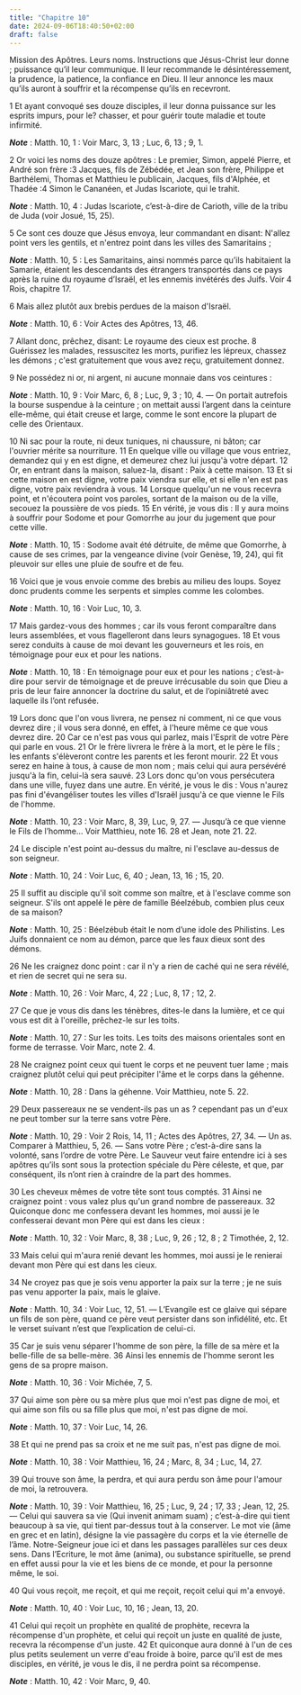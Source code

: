 ```yaml
---
title: "Chapitre 10"
date: 2024-09-06T18:40:50+02:00
draft: false
---
```



Mission des Apôtres.
Leurs noms.
Instructions que Jésus-Christ leur donne ; puissance qu’il leur communique.
Il leur recommande le désintéressement, la prudence, la patience, la confiance en Dieu.
Il leur annonce les maux qu’ils auront à souffrir et la récompense qu’ils en recevront.


1 Et ayant convoqué ses douze disciples, il leur donna puissance sur les esprits impurs, pour le? chasser, et pour guérir toute maladie et toute infirmité.

***Note*** :  Matth. 10, 1 : Voir Marc, 3, 13 ; Luc, 6, 13 ; 9, 1.

2 Or voici les noms des douze apôtres : Le premier, Simon, appelé Pierre, et André son frère :3 Jacques, fils de Zébédée, et Jean son frère, Philippe et Barthélemi, Thomas et Matthieu le publicain, Jacques, fils d'Alphée, et Thadée :4 Simon le Cananéen, et Judas Iscariote, qui le trahit.

***Note*** :  Matth. 10, 4 : Judas Iscariote, c’est-à-dire de Carioth, ville de la tribu de Juda (voir Josué, 15, 25).


5 Ce sont ces douze que Jésus envoya, leur commandant en disant: N'allez point vers les gentils, et n'entrez point dans les villes des Samaritains ;

***Note*** :  Matth. 10, 5 : Les Samaritains, ainsi nommés parce qu’ils habitaient la Samarie, étaient les descendants des étrangers transportés dans ce pays après la ruine du royaume d’Israël, et les ennemis invétérés des Juifs. Voir 4 Rois, chapitre 17.

6 Mais allez plutôt aux brebis perdues de la maison d'Israël.

***Note*** :  Matth. 10, 6 : Voir Actes des Apôtres, 13, 46.

7 Allant donc, prêchez, disant: Le royaume des cieux est proche. 8 Guérissez les malades, ressuscitez les morts, purifiez les lépreux, chassez les démons ; c'est gratuitement que vous avez reçu, gratuitement donnez.


9 Ne possédez ni or, ni argent, ni aucune monnaie dans vos ceintures :

***Note*** :  Matth. 10, 9 : Voir Marc, 6, 8 ; Luc, 9, 3 ; 10, 4. ― On portait autrefois la bourse suspendue à la ceinture ; on mettait aussi l’argent dans la ceinture elle-même, qui était creuse et large, comme le sont encore la plupart de celle des Orientaux.

10 Ni sac pour la route, ni deux tuniques, ni chaussure, ni bâton; car l'ouvrier mérite sa nourriture. 11 En quelque ville ou village que vous entriez, demandez qui y en est digne, et demeurez chez lui jusqu'à votre départ. 12 Or, en entrant dans la maison, saluez-la, disant : Paix à cette maison. 13 Et si cette maison en est digne, votre paix viendra sur elle, et si elle n'en est pas digne, votre paix reviendra à vous. 14 Lorsque quelqu'un ne vous recevra point, et n'écoutera point vos paroles, sortant de la maison ou de la ville, secouez la poussière de vos pieds. 15 En vérité, je vous dis : Il y aura moins à souffrir pour Sodome et pour Gomorrhe au jour du jugement que pour cette ville.

***Note*** :  Matth. 10, 15 : Sodome avait été détruite, de même que Gomorrhe, à cause de ses crimes, par la vengeance divine (voir Genèse, 19, 24), qui fit pleuvoir sur elles une pluie de soufre et de feu.


16 Voici que je vous envoie comme des brebis au milieu des loups. Soyez donc prudents comme les serpents et simples comme les colombes.

***Note*** :  Matth. 10, 16 : Voir Luc, 10, 3.

17 Mais gardez-vous des hommes ; car ils vous feront comparaître dans leurs assemblées, et vous flagelleront dans leurs synagogues. 18 Et vous serez conduits à cause de moi devant les gouverneurs et les rois, en témoignage pour eux et pour les nations.

***Note*** :  Matth. 10, 18 : En témoignage pour eux et pour les nations ; c’est-à-dire pour servir de témoignage et de preuve irrécusable du soin que Dieu a pris de leur faire annoncer la doctrine du salut, et de l’opiniâtreté avec laquelle ils l’ont refusée.

19 Lors donc que l'on vous livrera, ne pensez ni comment, ni ce que vous devrez dire ; il vous sera donné, en effet, à l'heure même ce que vous devrez dire. 20 Car ce n'est pas vous qui parlez, mais l'Esprit de votre Père qui parle en vous. 21 Or le frère livrera le frère à la mort, et le père le fils ; les enfants s'élèveront contre les parents et les feront mourir. 22 Et vous serez en haine à tous, à cause de mon nom ; mais celui qui aura persévéré jusqu'à la fin, celui-là sera sauvé. 23 Lors donc qu'on vous persécutera dans une ville, fuyez dans une autre. En vérité, je vous le dis : Vous n'aurez pas fini d'évangéliser toutes les villes d'Israël jusqu'à ce que vienne le Fils de l'homme.

***Note*** :  Matth. 10, 23 : Voir Marc, 8, 39, Luc, 9, 27. ― Jusqu’à ce que vienne le Fils de l’homme… Voir Matthieu, note 16. 28 et Jean, note 21. 22.


24 Le disciple n'est point au-dessus du maître, ni l'esclave au-dessus de son seigneur.

***Note*** :  Matth. 10, 24 : Voir Luc, 6, 40 ; Jean, 13, 16 ; 15, 20.

25 Il suffit au disciple qu'il soit comme son maître, et à l'esclave comme son seigneur. S'ils ont appelé le père de famille Béelzébub, combien plus ceux de sa maison?

***Note*** :  Matth. 10, 25 : Béelzébub était le nom d’une idole des Philistins. Les Juifs donnaient ce nom au démon, parce que les faux dieux sont des démons.

26 Ne les craignez donc point : car il n'y a rien de caché qui ne sera révélé, et rien de secret qui ne sera su.

***Note*** :  Matth. 10, 26 : Voir Marc, 4, 22 ; Luc, 8, 17 ; 12, 2.

27 Ce que je vous dis dans les ténèbres, dites-le dans la lumière, et ce qui vous est dit à l'oreille, prêchez-le sur les toits.

***Note*** :  Matth. 10, 27 : Sur les toits. Les toits des maisons orientales sont en forme de terrasse. Voir Marc, note 2. 4.

28 Ne craignez point ceux qui tuent le corps et ne peuvent tuer lame ; mais craignez plutôt celui qui peut précipiter l'âme et le corps dans la géhenne.

***Note*** :  Matth. 10, 28 : Dans la géhenne. Voir Matthieu, note 5. 22.

29 Deux passereaux ne se vendent-ils pas un as ? cependant pas un d'eux ne peut tomber sur la terre sans votre Père.

***Note*** :  Matth. 10, 29 : Voir 2 Rois, 14, 11 ; Actes des Apôtres, 27, 34. ― Un as. Comparer à Matthieu, 5, 26. ― Sans votre Père ; c’est-à-dire sans la volonté, sans l’ordre de votre Père. Le Sauveur veut faire entendre ici à ses apôtres qu’ils sont sous la protection spéciale du Père céleste, et que, par conséquent, ils n’ont rien à craindre de la part des hommes.

30 Les cheveux mêmes de votre tête sont tous comptés. 31 Ainsi ne craignez point : vous valez plus qu'un grand nombre de passereaux. 32 Quiconque donc me confessera devant les hommes, moi aussi je le confesserai devant mon Père qui est dans les cieux :

***Note*** :  Matth. 10, 32 : Voir Marc, 8, 38 ; Luc, 9, 26 ; 12, 8 ; 2 Timothée, 2, 12.

33 Mais celui qui m'aura renié devant les hommes, moi aussi je le renierai devant mon Père qui est dans les cieux.


34 Ne croyez pas que je sois venu apporter la paix sur la terre ; je ne suis pas venu apporter la paix, mais le glaive.

***Note*** :  Matth. 10, 34 : Voir Luc, 12, 51. ― L’Evangile est ce glaive qui sépare un fils de son père, quand ce père veut persister dans son infidélité, etc. Et le verset suivant n’est que l’explication de celui-ci.

35 Car je suis venu séparer l'homme de son père, la fille de sa mère et la belle-fille de sa belle-mère. 36 Ainsi les ennemis de l'homme seront les gens de sa propre maison.

***Note*** :  Matth. 10, 36 : Voir Michée, 7, 5.

37 Qui aime son père ou sa mère plus que moi n'est pas digne de moi, et qui aime son fils ou sa fille plus que moi, n'est pas digne de moi.

***Note*** :  Matth. 10, 37 : Voir Luc, 14, 26.

38 Et qui ne prend pas sa croix et ne me suit pas, n'est pas digne de moi.

***Note*** :  Matth. 10, 38 : Voir Matthieu, 16, 24 ; Marc, 8, 34 ; Luc, 14, 27.

39 Qui trouve son âme, la perdra, et qui aura perdu son âme pour l'amour de moi, la retrouvera.

***Note*** :  Matth. 10, 39 : Voir Matthieu, 16, 25 ; Luc, 9, 24 ; 17, 33 ; Jean, 12, 25. ― Celui qui sauvera sa vie (Qui invenit animam suam) ; c’est-à-dire qui tient beaucoup à sa vie, qui tient par-dessus tout à la conserver. Le mot vie (âme en grec et en latin), désigne la vie passagère du corps et la vie éternelle de l’âme. Notre-Seigneur joue ici et dans les passages parallèles sur ces deux sens. Dans l’Ecriture, le mot âme (anima), ou substance spirituelle, se prend en effet aussi pour la vie et les biens de ce monde, et pour la personne même, le soi.


40 Qui vous reçoit, me reçoit, et qui me reçoit, reçoit celui qui m'a envoyé.

***Note*** :  Matth. 10, 40 : Voir Luc, 10, 16 ; Jean, 13, 20.

41 Celui qui reçoit un prophète en qualité de prophète, recevra la récompense d'un prophète, et celui qui reçoit un juste en qualité de juste, recevra la récompense d'un juste. 42 Et quiconque aura donné à l'un de ces plus petits seulement un verre d'eau froide à boire, parce qu'il est de mes disciples, en vérité, je vous le dis, il ne perdra point sa récompense.

***Note*** :  Matth. 10, 42 : Voir Marc, 9, 40.

